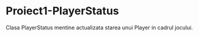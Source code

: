 # Proiect1-PlayerStatus

Clasa PlayerStatus mentine actualizata starea unui Player in cadrul jocului. 
